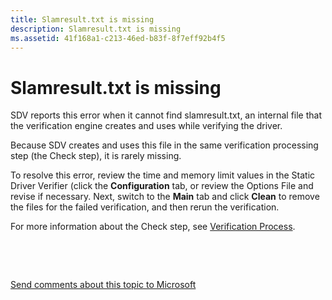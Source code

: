```yaml
---
title: Slamresult.txt is missing
description: Slamresult.txt is missing
ms.assetid: 41f168a1-c213-46ed-b83f-8f7eff92b4f5
---
```


# Slamresult.txt is missing


SDV reports this error when it cannot find slamresult.txt, an internal file that the verification engine creates and uses while verifying the driver.

Because SDV creates and uses this file in the same verification processing step (the Check step), it is rarely missing.

To resolve this error, review the time and memory limit values in the Static Driver Verifier (click the **Configuration** tab, or review the Options File and revise if necessary. Next, switch to the **Main** tab and click **Clean** to remove the files for the failed verification, and then rerun the verification.

For more information about the Check step, see [Verification Process](verification-process.md).

 

 

[Send comments about this topic to Microsoft](mailto:wsddocfb@microsoft.com?subject=Documentation%20feedback%20[devtest\devtest]:%20Slamresult.txt%20is%20missing%20%20RELEASE:%20%2811/17/2016%29&body=%0A%0APRIVACY%20STATEMENT%0A%0AWe%20use%20your%20feedback%20to%20improve%20the%20documentation.%20We%20don't%20use%20your%20email%20address%20for%20any%20other%20purpose,%20and%20we'll%20remove%20your%20email%20address%20from%20our%20system%20after%20the%20issue%20that%20you're%20reporting%20is%20fixed.%20While%20we're%20working%20to%20fix%20this%20issue,%20we%20might%20send%20you%20an%20email%20message%20to%20ask%20for%20more%20info.%20Later,%20we%20might%20also%20send%20you%20an%20email%20message%20to%20let%20you%20know%20that%20we've%20addressed%20your%20feedback.%0A%0AFor%20more%20info%20about%20Microsoft's%20privacy%20policy,%20see%20http://privacy.microsoft.com/default.aspx. "Send comments about this topic to Microsoft")




